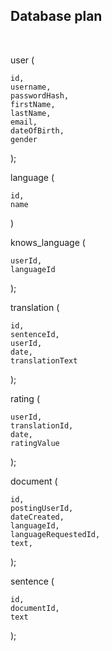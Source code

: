 
## Database plan

<br>


user (

	id,
	username,
	passwordHash,
	firstName,
	lastName,
	email,
	dateOfBirth,
	gender

);

language (

	id,
	name
)

knows_language (

	userId,
	languageId
);

translation (

	id,
	sentenceId,
	userId,
	date,
	translationText

);

rating (

	userId,
	translationId,
	date,
	ratingValue

);

document (

	id,
	postingUserId,
	dateCreated,
	languageId,
	languageRequestedId,
	text,


);

sentence (

	id,
	documentId,
	text

);



